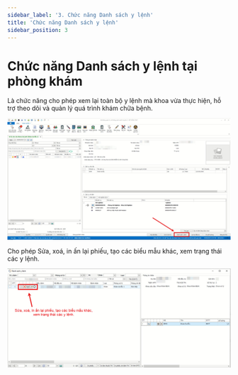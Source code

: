 ```yaml
---
sidebar_label: '3. Chức năng Danh sách y lệnh'
title: 'Chức năng Danh sách y lệnh'
sidebar_position: 3
---
```

# Chức năng Danh sách y lệnh tại phòng khám
Là chức năng cho phép xem lại toàn bộ y lệnh mà khoa vừa thực hiện, hỗ trợ theo dõi và quản lý quá trình khám chữa bệnh.

<div className="center-container">
  <img src="/img/chuc-nang-danh-sach-y-lenh-phong-kham.jpg" alt="Danh sách y lệnh" />
</div>

Cho phép Sửa, xoá, in ấn lại phiếu, tạo các biểu mẫu khác, xem trạng thái các y lệnh.

<div className="center-container">
  <img src="/img/chuc-nang-danh-sach-y-lenh-phong-kham-2.jpg" alt="Cho phép Sửa, xoá, in ấn lại phiếu, tạo các biểu mẫu khác, xem trạng thái các y lệnh." />
</div>